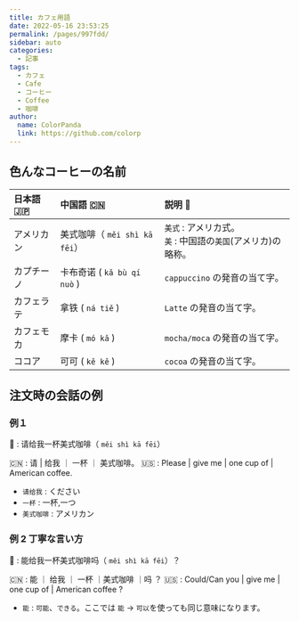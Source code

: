 ```yaml
---
title: カフェ用語
date: 2022-05-16 23:53:25
permalink: /pages/997fdd/
sidebar: auto
categories:
  - 記事
tags:
  - カフェ
  - Cafe
  - コーヒー
  - Coffee
  - 咖啡
author:
  name: ColorPanda
  link: https://github.com/colorp
---
```


## 色んなコーヒーの名前

| 日本語 🇯🇵  | 中国語 🇨🇳                     | 説明 📝                                                            |
| :--------- | :---------------------------- | :----------------------------------------------------------------- |
| アメリカン | 美式咖啡（ `měi shì kā fēi`） | `美式` : アメリカ式。<br> `美` : 中国語の`美国`(アメリカ)の 略称。 |
| カプチーノ | 卡布奇诺 ( `kǎ bù qí nuò` )   | `cappuccino` の発音の当て字。                                      |
| カフェラテ | 拿铁 ( `ná tiě` )             | `Latte` の発音の当て字。                                           |
| カフェモカ | 摩卡 ( `mó kǎ` )              | `mocha/moca` の発音の当て字。                                      |
| ココア     | 可可 ( `kě kě` )              | `cocoa` の発音の当て字。                                           |

## 注文時の会話の例

### 例１

👩 : 请给我一杯美式咖啡（ `měi shì kā fēi`）

<Badge text="説明" vertical="middle" />

🇨🇳 : 请 | 给我 ｜ 一杯 ｜ 美式咖啡。
🇺🇸 : Please | give me | one cup of | American coffee.

- `请给我` : ください
- `一杯` : 一杯,一つ
- `美式咖啡` : アメリカン

### 例 2 丁寧な言い方

👩 : 能给我一杯美式咖啡吗（ `měi shì kā fēi`）？ <Badge text="注"/>

<Badge text="説明" vertical="middle" />

🇨🇳 : 能 ｜ 给我 ｜ 一杯 ｜美式咖啡 ｜吗 ？
🇺🇸 : Could/Can you | give me | one cup of | American coffee ?

- `能` : `可能`、`できる`。ここでは `能` → `可以`を使っても同じ意味になります。
